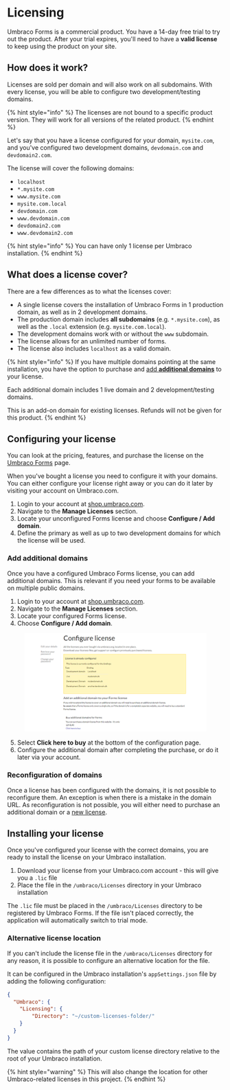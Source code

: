 # Licensing

Umbraco Forms is a commercial product. You have a 14-day free trial to try out the product. After your trial expires, you'll need to have a **valid license** to keep using the product on your site.

## How does it work?

Licenses are sold per domain and will also work on all subdomains. With every license, you will be able to configure two development/testing domains.

{% hint style="info" %}
The licenses are not bound to a specific product version. They will work for all versions of the related product.
{% endhint %}

Let's say that you have a license configured for your domain, `mysite.com`, and you've configured two development domains, `devdomain.com` and `devdomain2.com`.

The license will cover the following domains:

* `localhost`
* `*.mysite.com`
* `www.mysite.com`
* `mysite.com.local`
* `devdomain.com`
* `www.devdomain.com`
* `devdomain2.com`
* `www.devdomain2.com`

{% hint style="info" %}
You can have only 1 license per Umbraco installation.
{% endhint %}

## What does a license cover?

There are a few differences as to what the licenses cover:

* A single license covers the installation of Umbraco Forms in 1 production domain, as well as in 2 development domains.
* The production domain includes **all subdomains** (e.g. `*.mysite.com`), as well as the `.local` extension (e.g. `mysite.com.local`).
* The development domains work with or without the `www` subdomain.
* The license allows for an unlimited number of forms.
* The license also includes `localhost` as a valid domain.

{% hint style="info" %}
If you have multiple domains pointing at the same installation, you have the option to purchase and [add **additional domains**](the-licensing-model.md#add-additional-domains) to your license.

Each additional domain includes 1 live domain and 2 development/testing domains.

This is an add-on domain for existing licenses. Refunds will not be given for this product.
{% endhint %}

## Configuring your license

You can look at the pricing, features, and purchase the license on the [Umbraco Forms](https://umbraco.com/products/add-ons/forms/) page.

When you've bought a license you need to configure it with your domains. You can either configure your license right away or you can do it later by visiting your account on Umbraco.com.

1. Login to your account at [shop.umbraco.com](https://shop.umbraco.com).
2. Navigate to the **Manage Licenses** section.
3. Locate your unconfigured Forms license and choose **Configure / Add domain**.
4. Define the primary as well as up to two development domains for which the license will be used.

### Add additional domains

Once you have a configured Umbraco Forms license, you can add additional domains. This is relevant if you need your forms to be available on multiple public domains.

1. Login to your account at [shop.umbraco.com](https://shop.umbraco.com).
2. Navigate to the **Manage Licenses** section.
3. Locate your configured Forms license.
4. Choose **Configure / Add domain**.

<figure><img src="./images/image.png" alt=""><figcaption></figcaption></figure>

5. Select **Click here to buy** at the bottom of the configuration page.
6. Configure the additional domain after completing the purchase, or do it later via your account.

### Reconfiguration of domains

Once a license has been configured with the domains, it is not possible to reconfigure them. An exception is when there is a mistake in the domain URL.
As reconfiguration is not possible, you will either need to purchase an additional domain or a [new license](https://umbraco.com/products/umbraco-forms/).

## Installing your license

Once you've configured your license with the correct domains, you are ready to install the license on your Umbraco installation.

1. Download your license from your Umbraco.com account - this will give you a `.lic` file
2. Place the file in the `/umbraco/Licenses` directory in your Umbraco installation

The `.lic` file must be placed in the `/umbraco/Licenses` directory to be registered by Umbraco Forms. If the file isn't placed correctly, the application will automatically switch to trial mode.

### Alternative license location

If you can't include the license file in the `/umbraco/Licenses` directory for any reason, it is possible to configure an alternative location for the file.

It can be configured in the Umbraco installation's `appSettings.json` file by adding the following configuration:

```json
{
  "Umbraco": {
    "Licensing": {
        "Directory": "~/custom-licenses-folder/"
    }
  }
}
```

The value contains the path of your custom license directory relative to the root of your Umbraco installation.

{% hint style="warning" %}
This will also change the location for other Umbraco-related licenses in this project.
{% endhint %}

